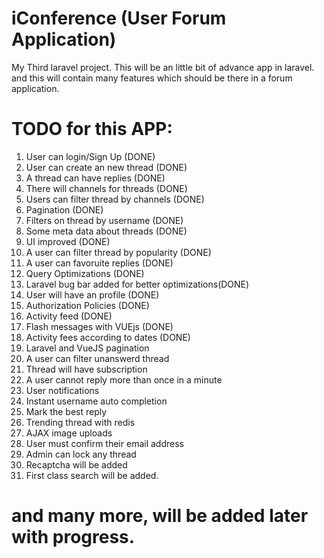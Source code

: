 # iConference (User Forum Application)
My Third laravel project.
This will be an little bit of advance app in laravel.
and this will contain many features which should be there in a forum application.

# TODO for this APP:
1. User can login/Sign Up (DONE)
2. User can create an new thread (DONE)
3. A thread can have replies (DONE)
4. There will channels for threads (DONE)
5. Users can filter thread by channels (DONE)
6.  Pagination (DONE)
7. Filters on thread by username (DONE)
8. Some meta data about threads (DONE)
9. UI improved (DONE)
6. A user can filter thread by popularity (DONE)
7. A user can favoruite replies (DONE)
8. Query Optimizations (DONE)
9. Laravel bug bar added for better optimizations(DONE)
8. User will have an profile (DONE)
9. Authorization Policies (DONE)
10. Activity feed (DONE)
11. Flash messages with VUEjs (DONE)
12. Activity fees according to dates (DONE)
12. Laravel and VueJS pagination
13. A user can filter unanswerd thread
14. Thread will have subscription
15. A user cannot reply more than once in a minute
16. User notifications
17. Instant username auto completion
18. Mark the best reply
19. Trending thread with redis
20. AJAX image uploads
21. User must confirm their email address
22. Admin can lock any thread
23. Recaptcha will be added
24. First class search will be added.

# and many more, will be added later with progress.
